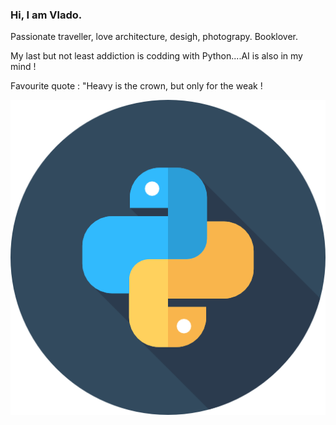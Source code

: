 ### Hi, I am Vlado.

Passionate traveller, love architecture, desigh, photograpy. Booklover. 

My last but not least addiction is codding with Python....AI is also in my mind !

Favourite quote : "Heavy is the crown, but only for the weak !

![alt text](https://github.com/vladodyanov/python/blob/main/423066.png)









